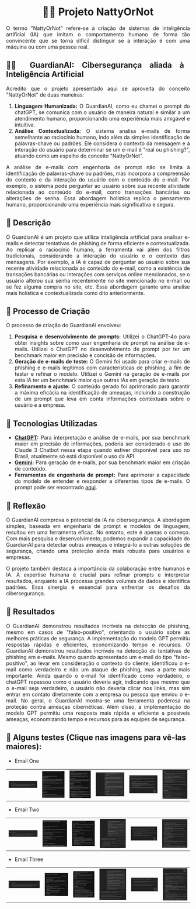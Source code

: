 <h1 align="center">💪🤓 Projeto NattyOrNot</h1>
<div align="justify">   
O termo "NattyOrNot" refere-se à criação de sistemas de inteligência artificial (IA) que imitam o comportamento humano de forma tão convincente que se torna difícil distinguir se a interação é com uma máquina ou com uma pessoa real.

## 🕵️‍♀️ GuardianAI: Cibersegurança aliada à Inteligência Artificial

Acredito que o projeto apresentado aqui se aproveita do conceito "NattyOrNot" de duas maneiras:

1.  **Linguagem Humanizada:** O GuardianAI, como eu chamei o prompt do chatGPT, se comunica com o usuário de maneira natural e similar a um atendimento humano, proporcionando uma experiência mais amigável e intuitiva.
2.  **Análise Contextualizada:** O sistema analisa e-mails de forma semelhante ao raciocínio humano, indo além da simples identificação de palavras-chave ou padrões. Ele considera o contexto da mensagem e a interação do usuário para determinar se um e-mail é "real ou phishing?", atuando como um espelho do conceito "NattyOrNot".

A análise de e-mails com engenharia de prompt não se limita à identificação de palavras-chave ou padrões, mas incorpora a compreensão do contexto e da interação do usuário com o conteúdo do e-mail. Por exemplo, o sistema pode perguntar ao usuário sobre sua recente atividade relacionada ao conteúdo do e-mail, como transações bancárias ou alterações de senha. Essa abordagem holística replica o pensamento humano, proporcionando uma experiência mais significativa e segura.

## 📒 Descrição

O GuardianAI é um projeto que utiliza inteligência artificial para analisar e-mails e detectar tentativas de phishing de forma eficiente e contextualizada. Ao replicar o raciocínio humano, a ferramenta vai além dos filtros tradicionais, considerando a interação do usuário e o contexto das mensagens. Por exemplo, a IA é capaz de perguntar ao usuário sobre sua recente atividade relacionada ao conteúdo do e-mail, como a existência de transações bancárias ou interações com serviços online mencionados, se o usuário alterou sua senha recentemente no site mencionado no e-mail ou se fez alguma compra no site, etc. Essa abordagem garante uma analise mais holística e contextualizada como dito anteriormente.

## 🧐 Processo de Criação

O processo de criação do GuardianAI envolveu:

1.  **Pesquisa e desenvolvimento de prompts:** Utilizei o ChatGPT-4o para obter insights sobre como usar engenharia de prompt na análise de e-mails. Utilizei o ChatGPT no desenvolvimento de prompt por ter um benchmark maior em precisão e concisão de informações.
2.  **Geração de e-mails de teste:** O Gemini foi usado para criar e-mails de phishing e e-mails legítimos com características de phishing, a fim de testar e refinar o modelo. Utilizei o Gemini na geração de e-mails por esta IA ter um benchmark maior que outras IAs em geração de texto.
3.  **Refinamento e ajuste:** O conteúdo gerado foi aprimorado para garantir a máxima eficácia na identificação de ameaças, incluindo a construção de um prompt que leva em conta informações contextuais sobre o usuário e a empresa.

## 🤖 Tecnologias Utilizadas

*   **[ChatGPT](https://chatgpt.com/):** Para interpretação e análise de e-mails, por sua benchmark maior em precisão de informações, poderia ser considerado o uso do Claude 3 Chatbot nessa etapa quando estiver disponível para uso no Brasil, atualmente só está disponível o uso da API.
*   **[Gemini](https://gemini.google.com):** Para geração de e-mails, por sua benchmark maior em criação de conteúdo.
*   **Ferramentas de engenharia de prompt:** Para aprimorar a capacidade do modelo de entender e responder a diferentes tipos de e-mails. O prompt pode ser encontrado <a href="promptGuardianAI">aqui</a>.

## 💭 Reflexão

O GuardianAI comprova o potencial da IA na cibersegurança. A abordagem simples, baseada em engenharia de prompt e modelos de linguagem, resultou em uma ferramenta eficaz. No entanto, este é apenas o começo. Com mais pesquisa e desenvolvimento, podemos expandir a capacidade do GuardianAI para detectar outras ameaças e integrá-lo a outras soluções de segurança, criando uma proteção ainda mais robusta para usuários e empresas.

O projeto também destaca a importância da colaboração entre humanos e IA. A expertise humana é crucial para refinar prompts e interpretar resultados, enquanto a IA processa grandes volumes de dados e identifica padrões. Essa sinergia é essencial para enfrentar os desafios da cibersegurança.

## 🚀 Resultados

O GuardianAI demonstrou resultados incríveis na detecção de phishing, mesmo em casos de "falso-positivo", orientando o usuário sobre as melhores práticas de segurança. A implementação do modelo GPT permitiu respostas rápidas e eficientes, economizando tempo e recursos. O GuardianAI demonstrou resultados incríveis na detecção de tentativas de phishing em e-mails. Mesmo quando apresentado um e-mail do tipo "falso-positivo", ao levar em consideração o contexto do cliente, identificou o e-mail como verdadeiro e não um ataque de phishing, mas a parte mais importante: Ainda quando o e-mail foi identificado como verdadeiro, o chatGPT repassou como o usuário deveria agir, indicando que mesmo que o e-mail seja verdadeiro, o usuário não deveria clicar nos links, mas sim entrar em contato diretamente com a empresa ou pessoa que enviou o e-mail. No geral, o GuardianAI mostra-se uma ferramenta poderosa na proteção contra ameaças cibernéticas. Além disso, a implementação do modelo GPT permitiu uma resposta mais rápida e eficiente a possíveis ameaças, economizando tempo e recursos para as equipes de segurança.</div>

## 🌟 Alguns testes (Clique nas imagens para vê-las maiores):

* Email One

<table style="width: 100%;">
<tr>
<td><img src="images/Atendimento.png" style="width: 100%; height: auto;"></td></td>
<td><img src="images/geminiEmailOne.png" style="width: 100%; height: auto;"></td>
<td><img src="images/geminiJustificationOne.png" style="width: 100%; height: auto;"></td>
<td><img src="images/GPTEmailOne.png" style="width: 100%; height: auto;"></td>
<td><img src="images/RespostaGPTEmailOne.png" style="width: 100%; height: auto;"></td>
<td><img src="images/AnaliseEmailOne.png" style="width: 100%; height: auto;"></td>
</tr>
</table>
    
* Email Two

<table style="width: 100%;"> 
<tr>
<td><img src="images/Atendimento.png" style="width: 100%; height: auto;"></td></td>
<td><img src="images/geminiEmailTwo.png" style="width: 100%; height: auto;"></td>
<td><img src="images/geminiJustificationTwo.png" style="width: 100%; height: auto;"></td>
<td><img src="images/GPTEmailTwo.png" style="width: 100%; height: auto;"></td>
<td><img src="images/RespostaGPTEmailTwo.png" style="width: 100%; height: auto;"></td>
<td><img src="images/AnaliseEmailTwo.png" style="width: 100%; height: auto;"></td>
</tr>
</table>  

* Email Three

<table style="width: 100%;"> 
<tr>
<td><img src="images/Atendimento.png" style="width: 100%; height: auto;"></td></td>
<td><img src="images/geminiEmailThree.png" style="width: 100%; height: auto;"></td>
<td><img src="images/geminiJustificationThree.png" style="width: 100%; height: auto;"></td>
<td><img src="images/GPTEmailThree.png" style="width: 100%; height: auto;"></td>
<td><img src="images/RespostaGPTEmailThree.png" style="width: 100%; height: auto;"></td>
<td><img src="images/AnaliseEmailThree.png" style="width: 100%; height: auto;"></td>
</tr>
</table>
